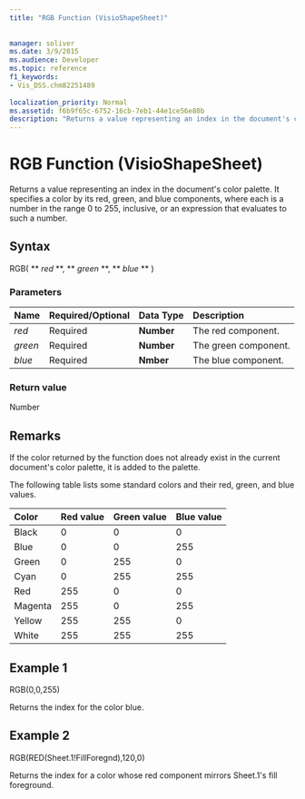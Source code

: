 ```yaml
---
title: "RGB Function (VisioShapeSheet)"
 
 
manager: soliver
ms.date: 3/9/2015
ms.audience: Developer
ms.topic: reference
f1_keywords:
- Vis_DSS.chm82251489
 
localization_priority: Normal
ms.assetid: f6b9f65c-6752-16cb-7eb1-44e1ce56e80b
description: "Returns a value representing an index in the document's color palette. It specifies a color by its red, green, and blue components, where each is a number in the range 0 to 255, inclusive, or an expression that evaluates to such a number."
---
```


# RGB Function (VisioShapeSheet)

Returns a value representing an index in the document's color palette. It specifies a color by its red, green, and blue components, where each is a number in the range 0 to 255, inclusive, or an expression that evaluates to such a number. 
  
## Syntax

RGB( ** *red* **, ** *green* **, ** *blue* ** ) 
  
### Parameters

|**Name**|**Required/Optional**|**Data Type**|**Description**|
|:-----|:-----|:-----|:-----|
| _red_ <br/> |Required  <br/> |**Number** <br/> |The red component.  <br/> |
| _green_ <br/> |Required  <br/> |**Number** <br/> |The green component.  <br/> |
| _blue_ <br/> |Required  <br/> |**Nmber** <br/> |The blue component.  <br/> |
   
### Return value

Number
  
## Remarks

If the color returned by the function does not already exist in the current document's color palette, it is added to the palette.
  
The following table lists some standard colors and their red, green, and blue values.
  
|**Color**|**Red value**|**Green value**|**Blue value**|
|:-----|:-----|:-----|:-----|
|Black  <br/> |0  <br/> |0  <br/> |0  <br/> |
|Blue  <br/> |0  <br/> |0  <br/> |255  <br/> |
|Green  <br/> |0  <br/> |255  <br/> |0  <br/> |
|Cyan  <br/> |0  <br/> |255  <br/> |255  <br/> |
|Red  <br/> |255  <br/> |0  <br/> |0  <br/> |
|Magenta  <br/> |255  <br/> |0  <br/> |255  <br/> |
|Yellow  <br/> |255  <br/> |255  <br/> |0  <br/> |
|White  <br/> |255  <br/> |255  <br/> |255  <br/> |
   
## Example 1

RGB(0,0,255)
  
Returns the index for the color blue.
  
## Example 2

RGB(RED(Sheet.1!FillForegnd),120,0)
  
Returns the index for a color whose red component mirrors Sheet.1's fill foreground.
  

